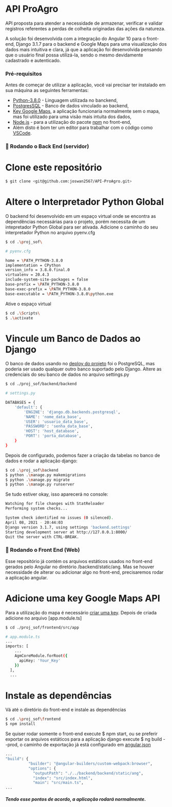# API ProAgro

API proposta para atender a necessidade de armazenar, verificar e validar registros referentes a perdas de colheita originadas das ações da natureza.

A solução foi desenvolvida com a integração do Angular 10 para o front-end, Django 3.1.7 para o backend e Google Maps para uma visualização dos dados mais intuitiva e clara, já que a aplicação foi desenvolvida pensando que o usuário final possa utilizá-la, sendo o mesmo devidamente cadastrado e autenticado.

### Pré-requisitos

Antes de começar de utilizar a aplicação, você vai precisar ter instalado em sua máquina as seguintes ferramentas:

 - [Python-3.8.0](https://www.python.org/downloads/release/python-380/) - Linguagem utilizada no banckend, 
 - [PostgresSQL](https://www.postgresql.org/download/) - Banco de dados vinculado ao backend, 
 - [Key Google Maps](https://developers.google.com/maps/documentation/javascript/get-api-key), a aplicação funcionaria normalmente sem o mapa, mas foi utilizado para uma visão mais intuita dos dados, 
 - [Node.js]() - para a utilização do pacote [npm]() no front-end,
 - Além disto é bom ter um editor para trabalhar com o código como [VSCode](https://code.visualstudio.com/).

### 🎲 Rodando o Back End (servidor)

# Clone este repositório
```bash
$ git clone <git@github.com:joswan2567/API-ProAgro.git>
```
# Altere o Interpretador Python Global
O backend foi desenvolvido em um espaço virtual onde se encontra as dependências necessárias para o projeto, porém necessita de um intepretador Python Global para ser ativada. Adicione o caminho do seu interpretador Python no arquivo pyenv.cfg
```bash
$ cd .\proj_sof\

# pyenv.cfg

home = \PATH_PYTHON-3.8.0
implementation = CPython
version_info = 3.8.0.final.0
virtualenv = 20.4.3
include-system-site-packages = false
base-prefix = \PATH_PYTHON-3.8.0
base-exec-prefix = \PATH_PYTHON-3.8.0
base-executable = \PATH_PYTHON-3.8.0\python.exe
```
 Ative o espaço virtual 

```bash
$ cd .\Scripts\
$ .\activate
```
# Vincule um Banco de Dados ao Django
O banco de dados usando no [deploy do projeto](https://apiproagro.herokuapp.com/perdas) foi o PostgreSQL, mas poderia ser usado qualquer outro banco suportado pelo Django. Altere as credenciais do seu banco de dados no arquivo settings.py

```bash
$ cd ./proj_sof/backend/backend

# settings.py

DATABASES = {
    'default': {
        'ENGINE': 'django.db.backends.postgresql',
        'NAME': 'nome_data_base',
        'USER': 'usuario_data_base',
        'PASSWORD': 'senha_data_base',
        'HOST': 'host_database',
        'PORT': 'porta_database',
    }
}
```

Depois de configurado, podemos fazer a criação da tabelas no banco de dados e rodar a aplicação django:
```bash
$ cd .\proj_sof\backend
$ python .\manage.py makemigrations
$ python .\manage.py migrate
$ python .\manage.py runserver
```
Se tudo estiver okay, isso aparecerá no console:
```bash
Watching for file changes with StatReloader
Performing system checks...

System check identified no issues (0 silenced).
April 08, 2021 - 20:44:03
Django version 3.1.7, using settings 'backend.settings'
Starting development server at http://127.0.0.1:8000/
Quit the server with CTRL-BREAK.
```

### 🎲 Rodando o Front End (Web)
Esse repositório já contém os arquivos estáticos usados no front-end gerados pelo Angular no diretório /backend/static/ang. Mas se houver necessidade de alterar ou adicionar algo no front-end, precisaremos rodar a aplicação angular.

# Adicione uma key Google Maps API
Para a utilização do mapa é necessário [criar uma key](https://cursos7.com.br/como-gerar-uma-api-key-do-google-maps-para-o-tema-impreza/). Depois de criada adicione no arquivo [app.module.ts]

```bash
$ cd ./proj_sof/frontend/src/app

# app.module.ts
...
imports: [
    ...
    AgmCoreModule.forRoot({
      apiKey: 'Your_Key'
    })
  ],
  ...
```
# Instale as dependências
Vá até o diretório do front-end e instale as dependências
```bash
$ cd .\proj_sof\frontend
$ npm install
```
Se quiser rodar somente o front-end execute $ npm start, ou se preferir exportar os arquivos estáticos para a aplicação django execute $ ng build --prod, o caminho de exportação já está configurado em [angular.json]()
```bash
...
"build": {
          "builder": "@angular-builders/custom-webpack:browser",
          "options": {
            "outputPath": "./../backend/backend/static/ang",
            "index": "src/index.html",
            "main": "src/main.ts",
...
```

##### Tendo esse pontos de acordo, a aplicação rodará normalmente.

